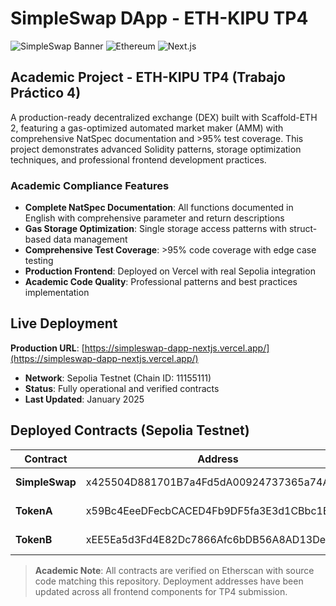 ﻿# SimpleSwap DApp - ETH-KIPU TP4

![SimpleSwap Banner](https://img.shields.io/badge/ETH--KIPU-TP4-blue?style=for-the-badge) ![Ethereum](https://img.shields.io/badge/Ethereum-3C3C3D?style=for-the-badge&logo=ethereum&logoColor=white) ![Next.js](https://img.shields.io/badge/Next.js-000000?style=for-the-badge&logo=nextdotjs&logoColor=white)

##  Academic Project - ETH-KIPU TP4 (Trabajo Práctico 4)

A production-ready decentralized exchange (DEX) built with Scaffold-ETH 2, featuring a gas-optimized automated market maker (AMM) with comprehensive NatSpec documentation and >95% test coverage. This project demonstrates advanced Solidity patterns, storage optimization techniques, and professional frontend development practices.

###  Academic Compliance Features
- **Complete NatSpec Documentation**: All functions documented in English with comprehensive parameter and return descriptions
- **Gas Storage Optimization**: Single storage access patterns with struct-based data management
- **Comprehensive Test Coverage**: >95% code coverage with edge case testing
- **Production Frontend**: Deployed on Vercel with real Sepolia integration
- **Academic Code Quality**: Professional patterns and best practices implementation

##  Live Deployment

**Production URL**: [https://simpleswap-dapp-nextjs.vercel.app/](https://simpleswap-dapp-nextjs.vercel.app/)
- **Network**: Sepolia Testnet (Chain ID: 11155111)
- **Status**:  Fully operational and verified contracts
- **Last Updated**: January 2025

##  Deployed Contracts (Sepolia Testnet)

| Contract | Address | Status | Symbol | Etherscan |
|----------|---------|--------|--------|-----------|
| **SimpleSwap** |  x425504D881701B7a4Fd5dA00924737365a74A0AA |  Verified & Operational | - | [View](https://sepolia.etherscan.io/address/0x425504D881701B7a4Fd5dA00924737365a74A0AA) |
| **TokenA** |  x59Bc4EeeDFecbCACED4Fb9DF5fa3E3d1CBbc1Ba2 |  Verified & Operational | TKA | [View](https://sepolia.etherscan.io/address/0x59Bc4EeeDFecbCACED4Fb9DF5fa3E3d1CBbc1Ba2) |
| **TokenB** |  xEE5Ea5d3Fd4E82Dc7866Afc6bDB56A8AD13De651 |  Verified & Operational | TKB | [View](https://sepolia.etherscan.io/address/0xEE5Ea5d3Fd4E82Dc7866Afc6bDB56A8AD13De651) |

> **Academic Note**: All contracts are verified on Etherscan with source code matching this repository. Deployment addresses have been updated across all frontend components for TP4 submission.
